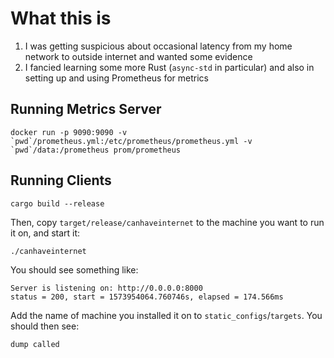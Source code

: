 # What this is

1. I was getting suspicious about occasional latency from my home network to outside internet and wanted some evidence
2. I fancied learning some more Rust (`async-std` in particular) and also in setting up and using Prometheus for metrics

## Running Metrics Server

    docker run -p 9090:9090 -v `pwd`/prometheus.yml:/etc/prometheus/prometheus.yml -v `pwd`/data:/prometheus prom/prometheus

## Running Clients

    cargo build --release

Then, copy `target/release/canhaveinternet` to the machine you want to run it on, and start it:

    ./canhaveinternet

You should see something like:

    Server is listening on: http://0.0.0.0:8000
    status = 200, start = 1573954064.760746s, elapsed = 174.566ms

Add the name of machine you installed it on to `static_configs`/`targets`. You should then see:

    dump called
